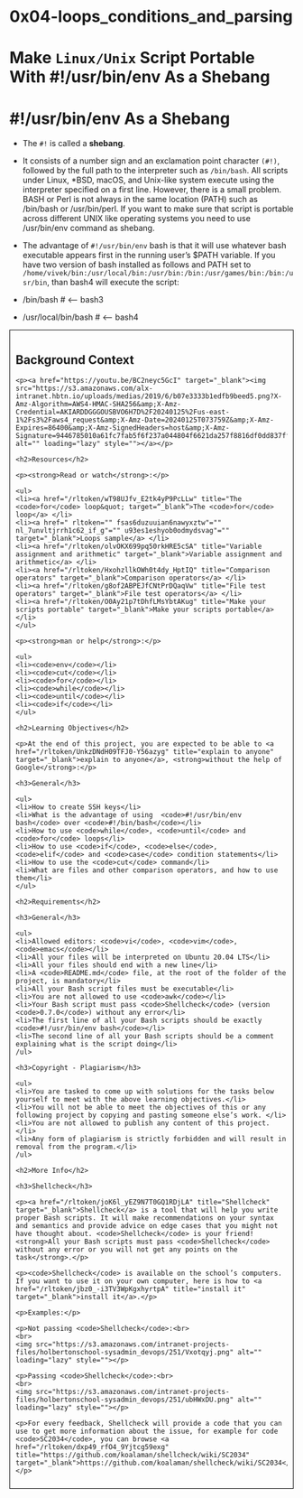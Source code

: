 # 0x04-loops_conditions_and_parsing

# Make `Linux/Unix` Script Portable With #!/usr/bin/env As a Shebang
# #!/usr/bin/env As a Shebang
* The `#!` is called a **shebang**. 
* It consists of a number sign and an exclamation point character `(#!)`, followed by the full path to the interpreter such as `/bin/bash`. All scripts under Linux, *BSD, macOS, and Unix-like system execute using the interpreter specified on a first line. However, there is a small problem. BASH or Perl is not always in the same location (PATH) such as /bin/bash or /usr/bin/perl. If you want to make sure that script is portable across different UNIX like operating systems you need to use /usr/bin/env command as shebang.

* The advantage of `#!/usr/bin/env` bash is that it will use whatever bash executable appears first in the running user’s $PATH variable. If you have two version of bash installed as follows and PATH set to `/home/vivek/bin:/usr/local/bin:/usr/bin:/bin:/usr/games/bin:/bin:/usr/bin`, than bash4 will execute the script:

* /bin/bash # <-- bash3
* /usr/local/bin/bash # <-- bash4
<div style="border: 1px solid black; padding: 10px;" >
    <h2>Background Context</h2>

	<p><a href="https://youtu.be/BC2neyc5GcI" target="_blank"><img src="https://s3.amazonaws.com/alx-intranet.hbtn.io/uploads/medias/2019/6/b07e3333b1edfb9beed5.png?X-Amz-Algorithm=AWS4-HMAC-SHA256&amp;X-Amz-Credential=AKIARDDGGGOUSBVO6H7D%2F20240125%2Fus-east-1%2Fs3%2Faws4_request&amp;X-Amz-Date=20240125T073759Z&amp;X-Amz-Expires=86400&amp;X-Amz-SignedHeaders=host&amp;X-Amz-Signature=9446785010a61fc7fab5f6f237a044804f6621da257f8816df0dd837ff035c5e" alt="" loading="lazy" style=""></a></p>

	<h2>Resources</h2>

	<p><strong>Read or watch</strong>:</p>

	<ul>
	<li><a href="/rltoken/wT98UJfv_E2tk4yP9PcLLw" title="The <code>for</code> loop&quot; target=“_blank”>The <code>for</code> loop</a> </li>
	<li><a href=" rltoken="" fsas6duzuuian6nawyxztw"="" nl_7unvltjrrh1c62_if_g"="" u93es1eshyob0odmydsvag"="" target="_blank">Loops sample</a> </li>
	<li><a href="/rltoken/olvOKX699pq50rkHRE5cSA" title="Variable assignment and arithmetic" target="_blank">Variable assignment and arithmetic</a> </li>
	<li><a href="/rltoken/HxohzllkOWh0t4dy_HptIQ" title="Comparison operators" target="_blank">Comparison operators</a> </li>
	<li><a href="/rltoken/g8of2ABPEJfCNtPrDQaqVw" title="File test operators" target="_blank">File test operators</a> </li>
	<li><a href="/rltoken/O0Ay21p7tDhfLMsYbtAKug" title="Make your scripts portable" target="_blank">Make your scripts portable</a> </li>
	</ul>
	
	<p><strong>man or help</strong>:</p>
	
	<ul>
	<li><code>env</code></li>
	<li><code>cut</code></li>
	<li><code>for</code></li>
	<li><code>while</code></li>
	<li><code>until</code></li>
	<li><code>if</code></li>
	</ul>
	
	<h2>Learning Objectives</h2>
	
	<p>At the end of this project, you are expected to be able to <a href="/rltoken/UnkzDNdH09TFJ0-Y56azyg" title="explain to anyone" target="_blank">explain to anyone</a>, <strong>without the help of Google</strong>:</p>
	
	<h3>General</h3>
	
	<ul>
	<li>How to create SSH keys</li>
	<li>What is the advantage of using  <code>#!/usr/bin/env bash</code> over <code>#!/bin/bash</code></li>
	<li>How to use <code>while</code>, <code>until</code> and <code>for</code> loops</li>
	<li>How to use <code>if</code>, <code>else</code>, <code>elif</code> and <code>case</code> condition statements</li>
	<li>How to use the <code>cut</code> command</li>
	<li>What are files and other comparison operators, and how to use them</li>
	</ul>
	
	<h2>Requirements</h2>
	
	<h3>General</h3>
	
	<ul>
	<li>Allowed editors: <code>vi</code>, <code>vim</code>, <code>emacs</code></li>
	<li>All your files will be interpreted on Ubuntu 20.04 LTS</li>
	<li>All your files should end with a new line</li>
	<li>A <code>README.md</code> file, at the root of the folder of the project, is mandatory</li>
	<li>All your Bash script files must be executable</li>
	<li>You are not allowed to use <code>awk</code></li>
	<li>Your Bash script must pass <code>Shellcheck</code> (version <code>0.7.0</code>) without any error</li>
	<li>The first line of all your Bash scripts should be exactly <code>#!/usr/bin/env bash</code></li>
	<li>The second line of all your Bash scripts should be a comment explaining what is the script doing</li>
	/ul>
	
	<h3>Copyright - Plagiarism</h3>
	
	<ul>
	<li>You are tasked to come up with solutions for the tasks below yourself to meet with the above learning objectives.</li>
	<li>You will not be able to meet the objectives of this or any following project by copying and pasting someone else’s work. </li>
	<li>You are not allowed to publish any content of this project.</li>
	<li>Any form of plagiarism is strictly forbidden and will result in removal from the program.</li>
	/ul>
	
	<h2>More Info</h2>
	
	<h3>Shellcheck</h3>
	
	<p><a href="/rltoken/joK6l_yEZ9N7T0GQ1RDjLA" title="Shellcheck" target="_blank">Shellcheck</a> is a tool that will help you write proper Bash scripts. It will make recommendations on your syntax and semantics and provide advice on edge cases that you might not have thought about. <code>Shellcheck</code> is your friend! <strong>All your Bash scripts must pass <code>Shellcheck</code> without any error or you will not get any points on the task</strong>.</p>
	
	<p><code>Shellcheck</code> is available on the school’s computers. If you want to use it on your own computer, here is how to <a href="/rltoken/jbz0_-i3TV3WpKgxhyrtpA" title="install it" target="_blank">install it</a>.</p>
	
	<p>Examples:</p>
	
	<p>Not passing <code>Shellcheck</code>:<br>
	<br>
	<img src="https://s3.amazonaws.com/intranet-projects-files/holbertonschool-sysadmin_devops/251/Vxotqyj.png" alt="" loading="lazy" style=""></p>
	
	<p>Passing <code>Shellcheck</code>:<br>
	<br>
	<img src="https://s3.amazonaws.com/intranet-projects-files/holbertonschool-sysadmin_devops/251/ubHWxDU.png" alt="" loading="lazy" style=""></p>
	
	<p>For every feedback, Shellcheck will provide a code that you can use to get more information about the issue, for example for code <code>SC2034</code>, you can browse <a href="/rltoken/dxp49_rfO4_9Yjtcg59exg" title="https://github.com/koalaman/shellcheck/wiki/SC2034" target="_blank">https://github.com/koalaman/shellcheck/wiki/SC2034</a>.</p>
	
</div>
